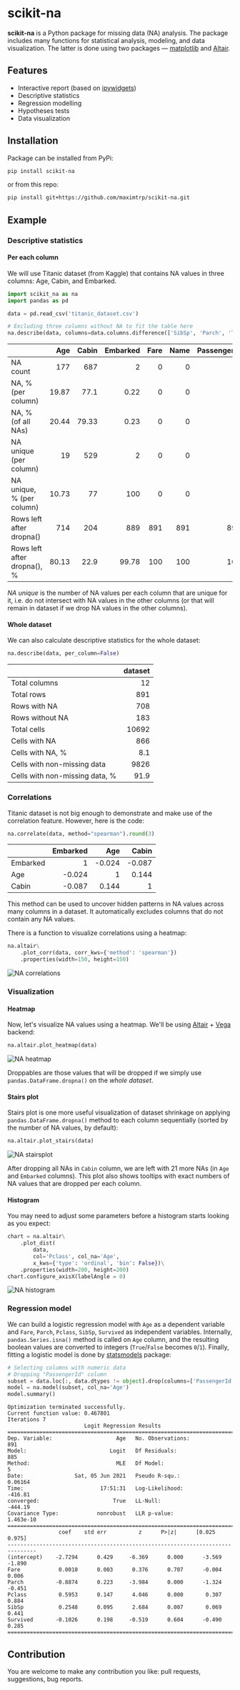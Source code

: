 # scikit-na

**scikit-na** is a Python package for missing data (NA) analysis. The package includes many functions for statistical analysis, modeling, and data visualization. The latter is done using two packages — [matplotlib](https://matplotlib.org/) and [Altair](https://altair-viz.github.io/).

## Features

* Interactive report (based on [ipywidgets](ipywidgets.readthedocs.io/))
* Descriptive statistics
* Regression modelling
* Hypotheses tests
* Data visualization

## Installation

Package can be installed from PyPi:

```bash
pip install scikit-na
```

or from this repo:

```bash
pip install git+https://github.com/maximtrp/scikit-na.git
```

## Example

### Descriptive statistics

#### Per each column

We will use Titanic dataset (from Kaggle) that contains NA values in three columns: Age, Cabin, and Embarked.

```python
import scikit_na as na
import pandas as pd

data = pd.read_csv('titanic_dataset.csv')

# Excluding three columns without NA to fit the table here
na.describe(data, columns=data.columns.difference(['SibSp', 'Parch', 'Ticket']))
```

|                             |    Age |   Cabin |   Embarked |   Fare |   Name |   PassengerId |   Pclass |   Sex |   Survived |
|:----------------------------|-------:|--------:|-----------:|-------:|-------:|--------------:|---------:|------:|-----------:|
| NA count                    | 177    |  687    |       2    |      0 |      0 |             0 |        0 |     0 |          0 |
| NA, % (per column)          |  19.87 |   77.1  |       0.22 |      0 |      0 |             0 |        0 |     0 |          0 |
| NA, % (of all NAs)          |  20.44 |   79.33 |       0.23 |      0 |      0 |             0 |        0 |     0 |          0 |
| NA unique (per column)      |  19    |  529    |       2    |      0 |      0 |             0 |        0 |     0 |          0 |
| NA unique, % (per column)   |  10.73 |   77    |     100    |      0 |      0 |             0 |        0 |     0 |          0 |
| Rows left after dropna()    | 714    |  204    |     889    |    891 |    891 |           891 |      891 |   891 |        891 |
| Rows left after dropna(), % |  80.13 |   22.9  |      99.78 |    100 |    100 |           100 |      100 |   100 |        100 |

*NA unique* is the number of NA values per each column that are unique for it, i.e. do not intersect with NA values in the other columns (or that will remain in dataset if we drop NA values in the other columns).

#### Whole dataset

We can also calculate descriptive statistics for the whole dataset:

```python
na.describe(data, per_column=False)
```

|                                |   dataset |
|:-------------------------------|----------:|
| Total columns                  |      12   |
| Total rows                     |     891   |
| Rows with NA                   |     708   |
| Rows without NA                |     183   |
| Total cells                    |   10692   |
| Cells with NA                  |     866   |
| Cells with NA, %               |       8.1 |
| Cells with non-missing data    |    9826   |
| Cells with non-missing data, % |      91.9 |

### Correlations

Titanic dataset is not big enough to demonstrate and make use of the correlation feature. However, here is the code:

```python
na.correlate(data, method="spearman").round(3)
```

|          |   Embarked |    Age |   Cabin |
|:---------|-----------:|-------:|--------:|
| Embarked |      1     | -0.024 |  -0.087 |
| Age      |     -0.024 |  1     |   0.144 |
| Cabin    |     -0.087 |  0.144 |   1     |

This method can be used to uncover hidden patterns in NA values across many columns in a dataset. It automatically excludes columns that do not contain any NA values.

There is a function to visualize correlations using a heatmap:

```python
na.altair\
    .plot_corr(data, corr_kws={'method': 'spearman'})
    .properties(width=150, height=150)
```

![NA correlations](img/titanic_correlations.svg)

### Visualization

#### Heatmap

Now, let's visualize NA values using a heatmap. We'll be using [Altair](altair-viz.github.io/) + [Vega](https://vega.github.io/vega-lite/) backend:

```python
na.altair.plot_heatmap(data)
```

![NA heatmap](img/titanic_na_heatmap.svg)

Droppables are those values that will be dropped if we simply use `pandas.DataFrame.dropna()` on the *whole dataset*.

#### Stairs plot

Stairs plot is one more useful visualization of dataset shrinkage on applying `pandas.DataFrame.dropna()` method to each column sequentially (sorted by the number of NA values, by default):

```python
na.altair.plot_stairs(data)
```

![NA stairsplot](img/titanic_na_stairsplot.svg)

After dropping all NAs in `Cabin` column, we are left with 21 more NAs (in `Age` and `Embarked` columns). This plot also shows tooltips with exact numbers of NA values that are dropped per each column.

#### Histogram

You may need to adjust some parameters before a histogram starts looking as you expect:

```python
chart = na.altair\
    .plot_dist(
        data,
        col='Pclass', col_na='Age',
        x_kws={'type': 'ordinal', 'bin': False})\
    .properties(width=200, height=200)
chart.configure_axisX(labelAngle = 0)
```

![NA histogram](img/titanic_hist.svg)

### Regression model

We can build a logistic regression model with `Age` as a dependent variable and `Fare`, `Parch`, `Pclass`, `SibSp`, `Survived` as independent variables. Internally, `pandas.Series.isna()` method is called on `Age` column, and the resulting boolean values are converted to integers (`True`/`False` becomes `0`/`1`). Finally, fitting a logistic model is done by [statsmodels](https://www.statsmodels.org) package:

```python
# Selecting columns with numeric data
# Dropping "PassengerId" column
subset = data.loc[:, data.dtypes != object].drop(columns=['PassengerId'])
model = na.model(subset, col_na='Age')
model.summary()
```

```
Optimization terminated successfully.
Current function value: 0.467801
Iterations 7
                        Logit Regression Results                           
==============================================================================
Dep. Variable:                    Age   No. Observations:                  891
Model:                          Logit   Df Residuals:                      885
Method:                           MLE   Df Model:                            5
Date:                Sat, 05 Jun 2021   Pseudo R-squ.:                 0.06164
Time:                        17:51:31   Log-Likelihood:                -416.81
converged:                       True   LL-Null:                       -444.19
Covariance Type:            nonrobust   LLR p-value:                 1.463e-10
===============================================================================
                coef    std err          z      P>|z|      [0.025      0.975]
-------------------------------------------------------------------------------
(intercept)    -2.7294      0.429     -6.369      0.000      -3.569      -1.890
Fare            0.0010      0.003      0.376      0.707      -0.004       0.006
Parch          -0.8874      0.223     -3.984      0.000      -1.324      -0.451
Pclass          0.5953      0.147      4.046      0.000       0.307       0.884
SibSp           0.2548      0.095      2.684      0.007       0.069       0.441
Survived       -0.1026      0.198     -0.519      0.604      -0.490       0.285
===============================================================================
```

## Contribution

You are welcome to make any contribution you like: pull requests, suggestions, bug reports.
